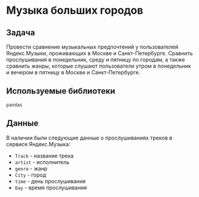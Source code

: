 # Музыка больших городов

## Задача

Провести сравнение музыкальных предпочтений у пользователей Яндекс.Музыки, проживающих в Москве и Санкт-Петербурге. Сравнить прослушивания в понедельник, среду и пятницу по городам, а также сравнить жанры, которые слушают пользователи утром в понедельник и вечером в пятницу в Москве и Санкт-Петербурге.  

## Используемые библиотеки

<code>pandas</code>

## Данные
В наличии были следующие данные о прослушиваниях треков в сервисе Яндекс.Музыка:
- <code>Track</code> - название трека
- <code>artist</code> - исполнитель
- <code>genre</code> - жанр
- <code>City</code> - город
- <code>time</code> - день прослушивания
- <code>Day</code> - время прослушивания
